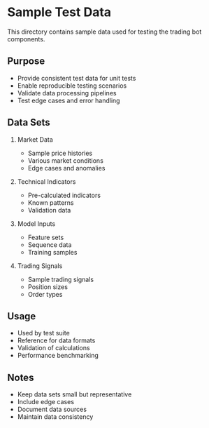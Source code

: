 # Sample Test Data

This directory contains sample data used for testing the trading bot components.

## Purpose

- Provide consistent test data for unit tests
- Enable reproducible testing scenarios
- Validate data processing pipelines
- Test edge cases and error handling

## Data Sets

1. Market Data
   - Sample price histories
   - Various market conditions
   - Edge cases and anomalies

2. Technical Indicators
   - Pre-calculated indicators
   - Known patterns
   - Validation data

3. Model Inputs
   - Feature sets
   - Sequence data
   - Training samples

4. Trading Signals
   - Sample trading signals
   - Position sizes
   - Order types

## Usage

- Used by test suite
- Reference for data formats
- Validation of calculations
- Performance benchmarking

## Notes

- Keep data sets small but representative
- Include edge cases
- Document data sources
- Maintain data consistency
